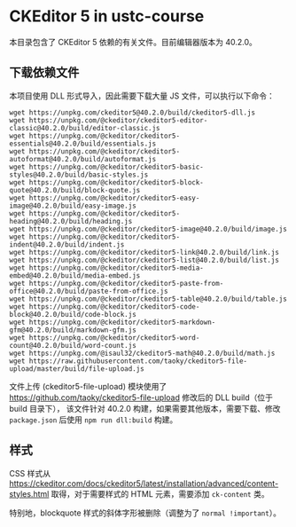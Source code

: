 # CKEditor 5 in ustc-course

本目录包含了 CKEditor 5 依赖的有关文件。目前编辑器版本为 40.2.0。

## 下载依赖文件

本项目使用 DLL 形式导入，因此需要下载大量 JS 文件，可以执行以下命令：

```console
wget https://unpkg.com/ckeditor5@40.2.0/build/ckeditor5-dll.js
wget https://unpkg.com/@ckeditor/ckeditor5-editor-classic@40.2.0/build/editor-classic.js
wget https://unpkg.com/@ckeditor/ckeditor5-essentials@40.2.0/build/essentials.js
wget https://unpkg.com/@ckeditor/ckeditor5-autoformat@40.2.0/build/autoformat.js
wget https://unpkg.com/@ckeditor/ckeditor5-basic-styles@40.2.0/build/basic-styles.js
wget https://unpkg.com/@ckeditor/ckeditor5-block-quote@40.2.0/build/block-quote.js
wget https://unpkg.com/@ckeditor/ckeditor5-easy-image@40.2.0/build/easy-image.js
wget https://unpkg.com/@ckeditor/ckeditor5-heading@40.2.0/build/heading.js
wget https://unpkg.com/@ckeditor/ckeditor5-image@40.2.0/build/image.js
wget https://unpkg.com/@ckeditor/ckeditor5-indent@40.2.0/build/indent.js
wget https://unpkg.com/@ckeditor/ckeditor5-link@40.2.0/build/link.js
wget https://unpkg.com/@ckeditor/ckeditor5-list@40.2.0/build/list.js
wget https://unpkg.com/@ckeditor/ckeditor5-media-embed@40.2.0/build/media-embed.js
wget https://unpkg.com/@ckeditor/ckeditor5-paste-from-office@40.2.0/build/paste-from-office.js
wget https://unpkg.com/@ckeditor/ckeditor5-table@40.2.0/build/table.js
wget https://unpkg.com/@ckeditor/ckeditor5-code-block@40.2.0/build/code-block.js
wget https://unpkg.com/@ckeditor/ckeditor5-markdown-gfm@40.2.0/build/markdown-gfm.js
wget https://unpkg.com/@ckeditor/ckeditor5-word-count@40.2.0/build/word-count.js
wget https://unpkg.com/@isaul32/ckeditor5-math@40.2.0/build/math.js
wget https://raw.githubusercontent.com/taoky/ckeditor5-file-upload/master/build/file-upload.js
```

文件上传 (ckeditor5-file-upload) 模块使用了 https://github.com/taoky/ckeditor5-file-upload 修改后的 DLL build（位于 build 目录下），
该文件针对 40.2.0 构建，如果需要其他版本，需要下载、修改 `package.json` 后使用 `npm run dll:build` 构建。

## 样式

CSS 样式从 https://ckeditor.com/docs/ckeditor5/latest/installation/advanced/content-styles.html 取得，对于需要样式的 HTML 元素，需要添加 `ck-content` 类。

特别地，blockquote 样式的斜体字形被删除（调整为了 `normal !important`）。
